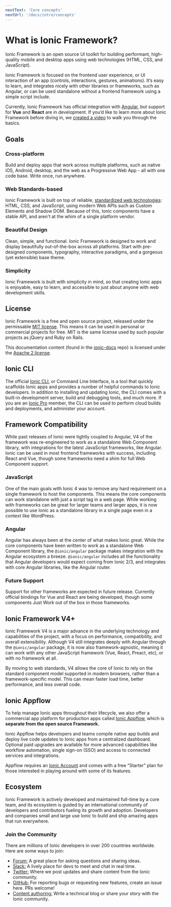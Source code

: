 ```yaml
---
nextText: 'Core concepts'
nextUrl: '/docs/intro/concepts'
---
```


# What is Ionic Framework?

<!-- TOC goes here -->

Ionic Framework is an open source UI toolkit for building performant, high-quality mobile and desktop apps using web technologies (HTML, CSS, and JavaScript).

Ionic Framework is focused on the frontend user experience, or UI interaction of an app (controls, interactions, gestures, animations). It’s easy to learn, and integrates nicely with other libraries or frameworks, such as Angular, or can be used standalone without a frontend framework using a simple script include.

Currently, Ionic Framework has official integration with <a href="https://angular.io/" target="_blank">Angular</a>, but support for <strong>Vue</strong> and <strong>React</strong> are in development. If you’d like to learn more about Ionic Framework before diving in, we <a href="https://youtu.be/p3AN3igqiRc" target="_blank">created a video</a> to walk you through the basics.

## Goals

### Cross-platform

Build and deploy apps that work across multiple platforms, such as native iOS, Android, desktop, and the web as a Progressive Web App - all with one code base. Write once, run anywhere.

### Web Standards-based

Ionic Framework is built on top of reliable, [standardized web technologies](/docs/faq/glossary#web-standards): HTML, CSS, and JavaScript, using
modern Web APIs such as Custom Elements and Shadow DOM. Because of this, Ionic components have a stable API, and aren't at the whim of a single platform vendor.

### Beautiful Design

Clean, simple, and functional. Ionic Framework is designed to work and display beautifully out-of-the-box across all platforms.
Start with pre-designed components, typography, interactive paradigms, and a gorgeous (yet extensible) base theme.

### Simplicity

Ionic Framework is built with simplicity in mind, so that creating Ionic apps is enjoyable, easy to learn, and accessible to just about anyone with web development skills.

## License

Ionic Framework is a free and open source project, released under the permissable <a href="https://opensource.org/licenses/MIT" target="_blank">MIT license</a>. This means it can be used in personal or commercial projects for free. MIT is the same license used by such popular projects as jQuery and Ruby on Rails.

This documentation content (found in the <a href="https://github.com/ionic-team/ionic-docs" target="_blank">ionic-docs</a> repo) is licensed under the <a href="https://www.apache.org/licenses/LICENSE-2.0" target="_blank">Apache 2 license</a>.

## Ionic CLI

The official [Ionic CLI](/docs/cli), or Command Line Interface, is a tool that quickly scaffolds Ionic apps and provides a number of helpful commands to Ionic developers. In addition to installing and updating Ionic, the CLI comes with a built-in development server, build and debugging tools, and much more. If you are an [Ionic Pro](#ionic-pro) member, the CLI can be used to perform cloud builds and deployments, and administer your account.

## Framework Compatibility

While past releases of Ionic were tightly coupled to Angular, V4 of the framework was re-engineered to work as a standalone Web Component library, with integrations for the latest JavaScript frameworks, like Angular. Ionic can be used
in most frontend frameworks with success, including React and Vue, though some frameworks need a shim for full Web Component support.

### JavaScript

One of the main goals with Ionic 4 was to remove any hard requirement on a single framework to host the components. This means the core components can work standalone with just a script tag in a web page. While working with frameworks can be great for larger teams and larger apps, it is now possible to use Ionic as a standalone library in a single page even in a context like WordPress.

### Angular

Angular has always been at the center of what makes Ionic great. While the core components have been written to work as a standalone Web Component library, the `@ionic/angular` package makes integration with the Angular ecosystem a breeze. `@ionic/angular` includes all the functionality that Angular developers would expect coming from Ionic 2/3, and integrates with core Angular libraries, like the Angular router.

### Future Support

Support for other frameworks are expected in future release. Currently official bindings for Vue and React are being developed, though some components Just Work out of the box in those frameworks.

## Ionic Framework V4+

Ionic Framework V4 is a major advance in the underlying technology and capabilities of the project, with a focus on performance, compatibility, and overall extensibility. Although V4 still integrates deeply with Angular through the `@ionic/angular` package, it is now also framework-agnostic, meaning it can work with any other JavaScript framework (Vue, React, Preact, etc), or with no framework at all.

By moving to web standards, V4 allows the core of Ionic to rely on the standard component model supported in modern browsers, rather than a framework-specific model. This can mean faster load time, better performance, and less overall code.

## Ionic Appflow

To help manage Ionic apps throughout their lifecycle, we also offer a commercial app platform for production apps called <a href="https://ionicframework.com/appflow" target="_blank">Ionic Appflow</a>, which is <strong>separate from the open source Framework.</strong>

Ionic Appflow helps developers and teams compile native app builds and deploy live code updates to Ionic apps from a centralized dashboard. Optional paid upgrades are available for more advanced capabilities like workflow automation, single sign-on (SSO) and access to connected services and integrations. 

Appflow requires an <a href="https://dashboard.ionicframework.com/signup" target="_blank">Ionic Account</a> and comes with a free “Starter” plan for those interested in playing around with some of its features.

## Ecosystem

Ionic Framework is actively developed and maintained full-time by a core team, and its ecosystem is guided by an international community of developers and contributors fueling its growth and adoption. Developers and companies small and large use Ionic to build and ship amazing apps that run everywhere.

### Join the Community

There are millions of Ionic developers in over 200 countries worldwide. Here are some ways to join:

* <a href="https://forum.ionicframework.com/" target="_blank">Forum:</a> A great place for asking questions and sharing ideas.
* <a href="https://ionicworldwide.herokuapp.com/" target="_blank">Slack:</a> A lively place for devs to meet and chat in real time.
* <a href="https://twitter.com/Ionicframework" target="_blank">Twitter:</a> Where we post updates and share content from the Ionic community.
* <a href="https://github.com/ionic-team/ionic" target="_blank">GitHub:</a> For reporting bugs or requesting new features, create an issue here. PRs welcome!
* <a href="https://ionicframework.com/contributors" target="_blank">Content authoring:</a> Write a technical blog or share your story with the Ionic community.
